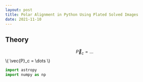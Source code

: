 ```yaml
---
layout: post
title: Polar Alignment in Python Using Plated Solved Images
date: 2021-11-10
---
```


## Theory
$$ \vec{P}_c = \dots $$
\\( \vec{P}_c = \dots \\)

```python
import astropy
import numpy as np
```
